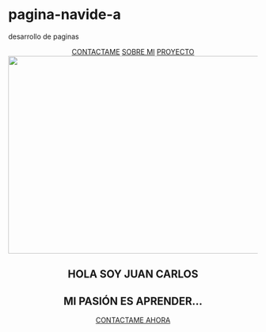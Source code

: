 # pagina-navide-a
desarrollo de paginas
<!DOCTYPE html>
<html lang="en">
<head>
    <meta charset="UTF-8">
    <meta http-equiv="X-UA-Compatible" content="IE=edge">
    <meta name="viewport" content="width=device-width, initial-scale=1.0">
    <title>escuela de código</title>
</head>
<body>
<header class="hero"> 
<div class="container">
<nav class="nav">
<a href="#" class="nav_items nav_items--cta"> CONTACTAME</a>
<a href="#" class="nav_items"> SOBRE MI</a> 
<a href="#" class="nav_items"> PROYECTO </a>
<img src="img/navidad 1.jpg " width="1000" height="400" alt="">
</nav>
<section class="hero_container"> 
<div class="hero_texts"> 
<h1 class="hero_title"> HOLA SOY JUAN CARLOS</h1>
<H2 class="hero_subtitle"> MI PASIÓN ES APRENDER...</H2>
<a href="#" class="hero_cta"> CONTACTAME AHORA</a>

</div>

</section>

</div> 

</header>
    
</body>
</html>
